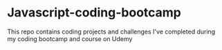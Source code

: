 # Javascript-coding-bootcamp

This repo contains coding projects and challenges I've completed during my coding bootcamp and course on Udemy

##
